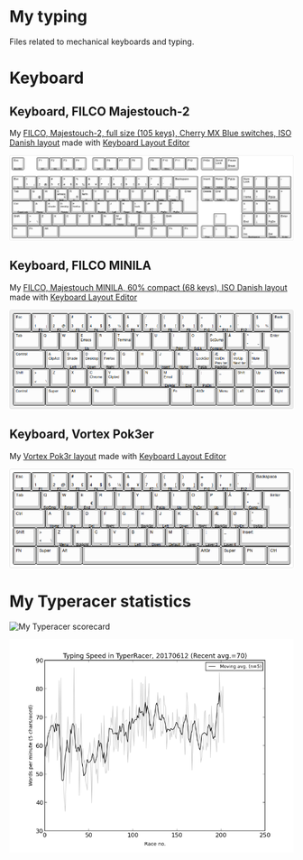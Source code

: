 
# My typing

Files related to mechanical keyboards and typing.

# Keyboard

## Keyboard, FILCO Majestouch-2

My [FILCO, Majestouch-2, full size (105 keys), Cherry MX Blue switches, ISO Danish layout](http://www.keyboard-layout-editor.com/##@_backcolor=#ffffff&name=FILCO,%20Majestouch-2,%20full%20size&author=Thomas%20B%C3%B8vith&switchMount=cherry&switchBrand=cherry&switchType=MX1A-E1xx;&@=Esc%0A%0A%0A%0ABootMd&_x:1;&=F1%0A%0A%0A%0AM1&=F2%0A%0A%0A%0AM2&=F3%0A%0A%0A%0AM3&=F4%0A%0A%0A%0AM4&_x:0.5;&=F5%0A%0A%0A%0AM8&=F6%0A%0A%0A%0AM9&=F7&=F8&_x:0.5;&=F9%0A%0A%0A%0AMplay&=F10%0A%0A%0A%0AMrec&=F11&=F12%0A%0A%0A%0AConfig&_x:0.25;&=PrtSc&=Scroll%20Lock&=Pause%0ABreak;&@_y:0.5;&=Esc%0A%0A%0A%0A%C2%BD&=!%0A1%0A%0A%C2%A1&=%22%0A2%0A%0A/@&=#%0A3%0A%0A%C2%A3&=%C2%A4%0A4%0A%0A$&=%25%0A5%0A%0A%C2%BD&=/&%0A6%0A%0A%C2%A5&=//%0A7%0A%0A%7B&=(%0A8%0A%0A%5B&=)%0A9%0A%0A%5D&=/=%0A0%0A%0A%7D&=?%0A+%0A%0A%C2%B1&='%0A%60%0A%0A%7C&_w:2;&=Backspace&_x:0.25;&=Insert%0A%0A%0A%0AMute&=Home%0A%0A%0A%0AVolUp&=PgUp%0A%0A%0A%0APlay&_x:0.25;&=Num%20Lock&=//&=*&=-;&@_w:1.5;&=Tab&=Q%0A%0A%0A/@&=W%0A%0A%0A%0A$&=E%0A%0A%0A%E2%82%AC%0AEnd%0A%0Aemacs&=R%0A%0A%0A%C2%AE%0A()&=T%0A%0A%0A%0A%7B%7D%0A%0Aterm&=Y%0A%0A%0A%0A%5B%5D&=U&=I%0A%0A%0A%0AUp&=O&=P&=%C3%85%0A%0A%0A%0APgUp&=%5E%0A%22%0A%0A~%0APgUp&_x:0.25&w:1.25&h:2&w2:1.5&h2:1&x2:-0.25;&=Enter&_x:0.25;&=Delete%0A%0A%0A%0APrev&=End%0A%0A%0A%0AVolDn&_a:7;&=%0A%0A%0A%0ANext&_x:0.25&a:4;&=7%0AHome&=8%0A%E2%86%91&=9%0APgUp&_h:2;&=+;&@_w:1.75;&=Ctrl%0A%0A%0A%0ACapsLock&=A%0A%0A%0A%0AHome&=S%0A%0A%0A%0A%0A%0Ashade&=D%0A%0A%0A%0ADelete%0A%0Adesktp&=F%0A%0A%0A%0A%0A%0Afirefox&=G&=H%0A%0A%0A%0ABacksp&=J%0A%0A%0A%0ALeft&=K%0A%0A%0A%0ADown&=L%0A%0A%0A%0ARight%0A%0Alock&=%C3%86&=%C3%98%0A%0A%0A%0APgDn&=*%0A'%0A%0A%0APgDn&_x:4.75;&=4%0A%E2%86%90&=5&=6%0A%E2%86%92;&@_w:1.25;&=Shift&=%3C%0A%3E%0A%0A%5C&=Z&=X&=C&=V&=B&=N%0A%0A%0A%0ADown&=M%0A%0A%0A%0AHome%0A%0Amail&=/;%0A,%0A%0A%0AEnd&=/:%0A.&=/_%0A-&_w:2.75;&=Shift&_x:1.25;&=%E2%86%91&_x:1.25;&=1%0AEnd&=2%0A%E2%86%93&=3%0APgDn&_h:2;&=Enter%0A%0A%0A%0AEnter;&@_w:1.25;&=Fn&_w:1.25;&=Fn&_w:1.25;&=Alt&_a:7&w:6.25;&=&_a:4&w:1.25;&=AltGr&_w:1.25;&=Fn&_w:1.25;&=Fn&_w:1.25;&=Fn&_x:0.25;&=%E2%86%90%0A%0A%0A%0APrev&=%E2%86%93&=%E2%86%92%0A%0A%0A%0ANext&_x:0.25&w:2;&=0%0AIns%0A%0A%0ABackspace&=,%0ADel%0A%0A%0ADelete) made with [Keyboard Layout Editor](http://www.keyboard-layout-editor.com/)

![My FILCO Majestouch-2 full size layout](keyboard_majestouch-2/keyboard-layout.png)

## Keyboard, FILCO MINILA

My [FILCO, Majestouch MINILA, 60% compact (68 keys), ISO Danish layout](http://www.keyboard-layout-editor.com/##@_name=FILCO%20Majestouch%20MINILA&author=Thomas%20B%C3%B8vith&notes=Super/_L+Alt/_L%20/:%20for%20application%20shortcuts%0A%0AControl/_L+Alt/_L/:%20for%20other%20shortcuts%0A%0AControl/_L+%C3%A6%C3%B8%20/:%20switch%20terminal%20tabs%0A%0AControl/_L+1234%20/:%20switch%20panel%20workshapes%0A%0AControl/_L+Alt/_L+1234%20/:%20move%20window%20to%20workspace%0A&switchMount=cherry;&@_f:2;&=Esc&=!%0A1%0A%0A%C2%A1%0AF1&=%22%0A2%0A%0A/@%0AF2&=#%0A3%0A%0A%C2%A3%0AF3&=%C2%A4%0A4%0A%0A$%0AF4&=%25%0A5%0A%0A%C2%BD%0AF5&=/&%0A6%0A%0A%C2%A5%0AF6&=//%0A7%0A%0A%7B%0AF7&=(%0A8%0A%0A%5B%0AF8&=)%0A9%0A%0A%5D%0AF9&=/=%0A0%0A%0A%7D%0AF10&=?%0A+%0A%0A%C2%B1%0AF11&=%27%0A%60%0A%0A%7C%0AF12&=%C2%A7%0A%C2%BD%0A%0A%C2%BE&=Back;&@_w:1.5;&=Tab&=Q&=W&=E%0A%0A%0A%0AUp%0A%0AEmacs&=R&=T%0A%0A%0A%0A%0A%0ATerminal&=Y&=U&=I%0A%0A%0A%0APrint&=O%0A%0A%0A%0AScLk&=P%0A%0A%0A%0ACompse%0A%0AScDump&=%C3%85&=%5E%0A%22%0A%0A~&_x:0.25&w:1.25&h:2&h2:1&x2:-0.25;&=Enter;&@_w:1.75;&=Control&=A%0A%0A%0A%0A%0A%0AClipAct&=S%0A%0A%0A%0ALeft%0A%0AShade&=D%0A%0A%0A%0ADown%0A%0ADesktop&=F%0A%0A%0A%0ARight%0A%0AFirefox&=G&=H&=J%0A%0A%0A%0AInsert&=K%0A%0A%0A%0AHome&=L%0A%0A%0A%0APgUp%0A%0ALockScr&=%C3%86%0APrev%20ter%0A%0A%0ABackSp%0A%0AVolDn&=%C3%98%0ANext%20ter%0A%0A%0A%0A%0AVolUp&=*%0A%27%0A%0A%0A%0A%0AMute;&@=Shift&=%3E%0A%3C%0A%0A%5C&=Z&=X&=C%0A%0A%0A%0A%0A%0AChrome&=V%0A%0A%0A%0A%0A%0AClipbrd&=B&=N&=M%0A%0A%0A%0ADelete%0A%0AEmail&=/;%0A.%0A%0A%0AEnd&=/:%0A.%0A%0A%0APgDn&=/_%0A-&=Shift&=Up&=Delete;&@_w:1.75;&=Control&_w:1.25;&=Super&_w:1.25;&=Alt&_w:1.25;&=Fn&_a:7&w:3;&=&_a:4&w:1.25;&=Fn&_w:1.25;&=AltGr&=Menu&=Left&=Down&=Right) made with [Keyboard Layout Editor](http://www.keyboard-layout-editor.com/)

![My FILCO MINILA layout](keyboard_minila/keyboard-layout.png)

## Keyboard, Vortex Pok3er

My [Vortex Pok3r layout](http://www.keyboard-layout-editor.com/##@_backcolor=#ffffff&name=Pok3r&author=Thomas%20B%C3%B8vith&notes=Vortex%20KBC%20Pok3r,%20black%20with%20backlight,%20red%20Cherry%20MX%20switches.&switchMount=cherry&switchBrand=cherry&switchType=MX1A-L1xx&pcb:true;&@=Esc%0A%0A%0A%0A$&=!%0A1%0A%0A%0AF1&=%22%0A2%0A%0A/@%0AF2&=#%0A3%0A%0A%C2%A3%0AF3&=%C2%A4%0A4%0A%0A$%0AF4&=%25%0A5%0A%0A%C2%BD%0AF5&=/&%0A6%0A%0A%C2%A5%0AF6&=//%0A7%0A%0A%7B%0AF7&=(%0A8%0A%0A%5B%0AF8&=)%0A9%0A%0A%5D%0AF9&=/=%0A0%0A%0A%7D%0AF10&=?%0A+%0A%0A%C2%B1%0AF11&=%60%0A%27%0A%0A%7C%0AF12&_w:2;&=Backspace;&@_w:1.5;&=Tab&=Q%0A%0A%0A%0AScrDmp&=W%0A%0A%0A%0AEnter&=E%0A%0A%0A%E2%82%AC%0AEnd&=R%0A%0A%0A%0A(%20)&=T%0A%0A%0A%0A%7B%20%7D&=Y%0A%0A%0A%0A%5B%20%5D&=U%0A%0A%0A%0APgUp&=I%0A%0A%0A%0AUp&=O%0A%0A%0A%0APgDn&=P%0A%0A%0A%0AUp&=%C3%85%0A%0A%0A%0A%7C&=%5E%0A%22%0A%0A~%0AComp&_x:0.25&w:1.25&w2:1.5&x2:-0.25;&=Enter;&@_w:1.75;&=Ctrl&=A%0A%0A%0A%0AHome&=S%0A%0A%0A%0AIns&=D%0A%0A%0A%0ADel&=F%0A%0A%0A%0ARight&=G%0A%0A%0A%0A//&=H%0A%0A%0A%0ABackSp&=J%0A%0A%0A%0ALeft&=K%0A%0A%0A%0ADown&=L%0A%0A%0A%0ARight&=%C3%86%0A%0A%0A%0ABackSp&=%C3%98%0A%0A%0A%0AVolDn&=*%0A%27%0A%0A%0AVolUp;&@_w:1.25;&=Shift&=%3E%0A%3C%0A%0A%5C&=Z%0A%0A%0A%0AMenu&=X%0A%0A%0A%0ABcklight&=C%0A%0A%0A%0A~&=V%0A%0A%0A%0A%E2%80%93&=B%0A%0A%0A%0ALeft&=N%0A%0A%0A%0ADown&=M%0A%0A%0A%0ADefault&=/;%0A,%0A%0A%0ALayer%202&=/:%0A.%0A%0A%0ALayer%203&=/_%0A-%0A%0A%0ALayer%204&_w:2.75;&=Shift;&@_w:1.25;&=FN&_w:1.25;&=Super&_w:1.25;&=Alt&_a:7&w:6.25;&=&_a:4&w:1.25;&=AltGr&_w:1.25;&=Super&_w:1.25;&=PN&_w:1.25;&=Ctrl) made with [Keyboard Layout Editor](http://www.keyboard-layout-editor.com/)

![My Pok3r layout](keyboard_pok3r/keyboard-layout.png)

# My Typeracer statistics

![My Typeracer scorecard](http://data.typeracer.com/misc/badge?user=skrivemaskinen)

![My Typeracer statistics](mytyperacer/plot/newest.png)
